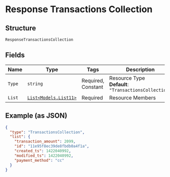 
# Response Transactions Collection

## Structure

`ResponseTransactionsCollection`

## Fields

| Name | Type | Tags | Description |
|  --- | --- | --- | --- |
| `Type` | `string` | Required, Constant | Resource Type<br>**Default**: `"TransactionsCollection"` |
| `List` | [`List<Models.List11>`](../../doc/models/list-11.md) | Required | Resource Members |

## Example (as JSON)

```json
{
  "type": "TransactionsCollection",
  "list": {
    "transaction_amount": 2099,
    "id": "11e95f8ec39de8fbdb0a4f1a",
    "created_ts": 1422040992,
    "modified_ts": 1422040992,
    "payment_method": "cc"
  }
}
```

